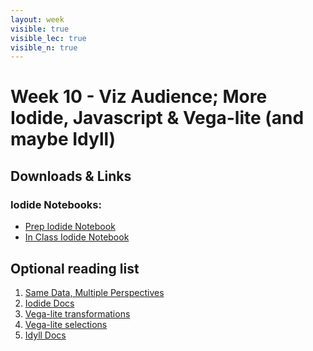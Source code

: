 ```yaml
---
layout: week
visible: true
visible_lec: true
visible_n: true
---
```


# Week 10 - Viz Audience; More Iodide, Javascript & Vega-lite (and maybe Idyll)

## Downloads & Links

### Iodide Notebooks:

 * <a href="https://alpha.iodide.io/notebooks/4399/">Prep Iodide Notebook</a>
 * <a href="https://alpha.iodide.io/notebooks/4466/">In Class Iodide Notebook</a>



## Optional reading list

 1. <a href="https://medium.com/multiple-views-visualization-research-explained/same-data-multiple-perspectives-curse-of-knowledge-in-visual-data-communication-d827c381f936">Same Data, Multiple Perspectives</a>
 1. <a href="https://alpha.iodide.io/">Iodide Docs</a>
 1. <a href="https://vega.github.io/vega-lite/docs/transform.html">Vega-lite transformations</a>
 1. <a href="https://vega.github.io/vega-lite/docs/selection.html">Vega-lite selections</a>
 1. <a href="https://idyll-lang.org/docs"> Idyll Docs</a>


